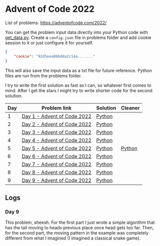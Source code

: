# Advent of Code 2022
List of problems: https://adventofcode.com/2022/

You can get the problem input data directly into your Python code with [get_data.py](problems/get_data.py). Create a `config.json` file in problems folder and add cookie session to it or just configure it for yourself.
```json
{
	"cookie": "92d5eea06bd8a2c14a......."
}
```
This will also save the input data as a txt file for future reference. Python files are run from the problems folder.

I try to write the first solution as fast as I can, so whatever first comes to mind. After I get the stars I might try to write shorter code for the second solution. 

| Day | Problem link                                                       | Solution                   | Cleaner                     |
| --- | ------------------------------------------------------------------ | -------------------------- | --------------------------- |
| 1   | [Day 1 - Advent of Code 2022](https://adventofcode.com/2022/day/1) | [Python](problems/day1.py) |                             |
| 2   | [Day 2 - Advent of Code 2022](https://adventofcode.com/2022/day/2) | [Python](problems/day2.py) |                             |
| 3   | [Day 3 - Advent of Code 2022](https://adventofcode.com/2022/day/3) | [Python](problems/day3.py) |                             |
| 4   | [Day 4 - Advent of Code 2022](https://adventofcode.com/2022/day/4) | [Python](problems/day4.py) |                             |
| 5   | [Day 5 - Advent of Code 2022](https://adventofcode.com/2022/day/5) | [Python](problems/day5.py) | [Python](problems/day5b.py) | 
| 6   | [Day 6 - Advent of Code 2022](https://adventofcode.com/2022/day/6) | [Python](problems/day6.py) |                             | 
| 7   | [Day 7 - Advent of Code 2022](https://adventofcode.com/2022/day/7) | [Python](problems/day7.py) |                             | 
| 8   | [Day 8 - Advent of Code 2022](https://adventofcode.com/2022/day/8) | [Python](problems/day8.py) |                             | 
| 9   | [Day 9 - Advent of Code 2022](https://adventofcode.com/2022/day/9) | [Python](problems/day9.py) |                             | 


## Logs
### Day 9
This problem, sheesh. For the first part I just wrote a simple algorithm that has the tail moving to heads previous place once head gets too far. Then, for the second part, the moving pattern in the example was completely different from what I imagined (I imagined a classical snake game).
